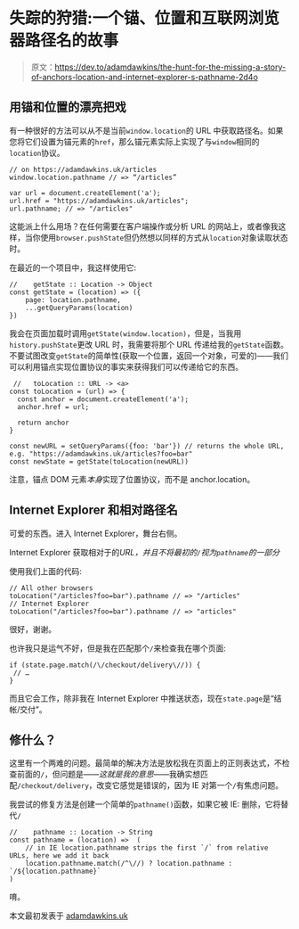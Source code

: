 # 失踪的狩猎:一个锚、位置和互联网浏览器路径名的故事

> 原文：<https://dev.to/adamdawkins/the-hunt-for-the-missing-a-story-of-anchors-location-and-internet-explorer-s-pathname-2d4o>

## 用锚和位置的漂亮把戏

有一种很好的方法可以从不是当前`window.location`的 URL 中获取路径名。如果您将它们设置为锚元素的`href`，那么锚元素实际上实现了与`window`相同的`location`协议。

```
// on https://adamdawkins.uk/articles
window.location.pathname // => “/articles”

var url = document.createElement('a');
url.href = "https://adamdawkins.uk/articles";
url.pathname; // => "/articles" 
```

这能派上什么用场？在任何需要在客户端操作或分析 URL 的网站上，或者像我这样，当你使用`browser.pushState`但仍然想以同样的方式从`location`对象读取状态时。

在最近的一个项目中，我这样使用它:

```
//    getState :: Location -> Object
const getState = (location) => ({
    page: location.pathname,
    ...getQueryParams(location)
}) 
```

我会在页面加载时调用`getState(window.location)`，但是，当我用`history.pushState`更改 URL 时，我需要将那个 URL 传递给我的`getState`函数。不要试图改变`getState`的简单性(获取一个位置，返回一个对象，可爱的)——我们可以利用锚点实现位置协议的事实来获得我们可以传递给它的东西。

```
 //   toLocation :: URL -> <a>
const toLocation = (url) => {
  const anchor = document.createElement('a');
  anchor.href = url;

  return anchor
}

const newURL = setQueryParams({foo: 'bar'}) // returns the whole URL, e.g. "https://adamdawkins.uk/articles?foo=bar"
const newState = getState(toLocation(newURL)) 
```

注意，锚点 DOM 元素*本身*实现了位置协议，而不是 anchor.location。

## Internet Explorer 和相对路径名

可爱的东西。进入 Internet Explorer，舞台右侧。

Internet Explorer 获取相对于的*URL，并且不将最初的`/`视为`pathname`的一部分*

使用我们上面的代码:

```
// All other browsers 
toLocation("/articles?foo=bar").pathname // => "/articles"
// Internet Explorer
toLocation("/articles?foo=bar").pathname // => "articles" 
```

很好，谢谢。

也许我只是运气不好，但是我在匹配那个`/`来检查我在哪个页面:

```
if (state.page.match(/\/checkout/delivery\//)) {
 // …
} 
```

而且它会工作，除非我在 Internet Explorer 中推送状态，现在`state.page`是“结帐/交付”。

## 修什么？

这里有一个两难的问题。最简单的解决方法是放松我在页面上的正则表达式，不检查前面的`/`，但问题是——*这就是我的意思*——我确实想匹配`/checkout/delivery`，改变它感觉是错误的，因为 IE 对第一个`/`有焦虑问题。

我尝试的修复方法是创建一个简单的`pathname()`函数，如果它被 IE:
删除，它将替代`/`

```
//    pathname :: Location -> String
const pathname = (location) =>  (
    // in IE location.pathname strips the first `/` from relative URLs, here we add it back
    location.pathname.match(/^\//) ? location.pathname : `/${location.pathname}`
) 
```

唷。

本文最初发表于 [adamdawkins.uk](https://adamdawkins.uk/2019/6/5/the-hunt-for-the-missing-a-story-of-anchors-location-and-internet-explorers-pathname)